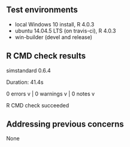 ## Test environments

-   local Windows 10 install, R 4.0.3
-   ubuntu 14.04.5 LTS (on travis-ci), R 4.0.3
-   win-builder (devel and release)

## R CMD check results

simstandard 0.6.4

Duration: 41.4s

0 errors v \| 0 warnings v \| 0 notes v

R CMD check succeeded


## Addressing previous concerns

None 
